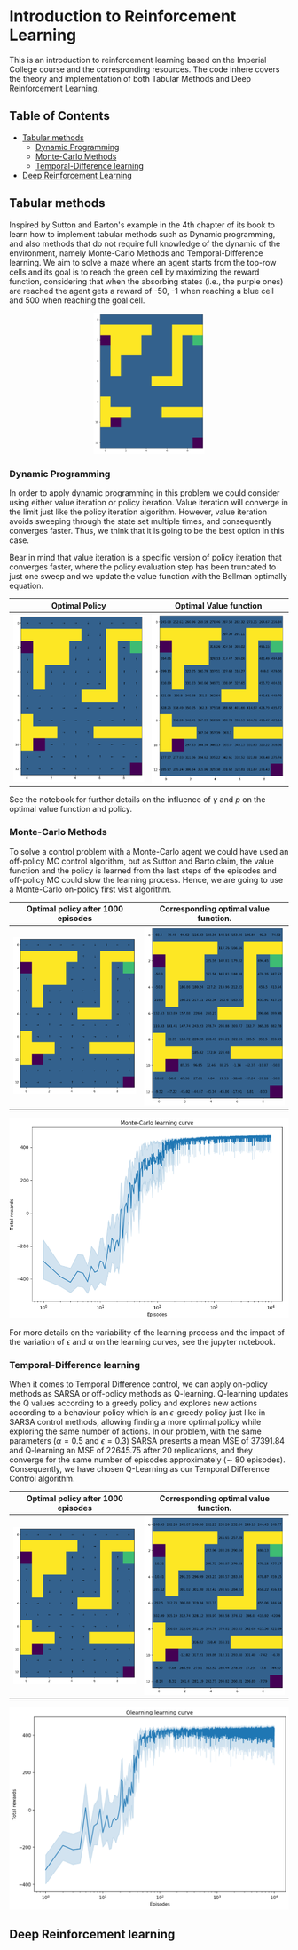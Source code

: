 # Introduction to Reinforcement Learning

This is an introduction to reinforcement learning based on the Imperial College course and the corresponding resources. The code inhere covers the theory and implementation of both Tabular Methods and Deep Reinforcement Learning.

## Table of Contents
* [Tabular methods](#tabular-methods)
    * [Dynamic Programming](#dynamic-programming)
    * [Monte-Carlo Methods](#monte-carlo-methods)
    * [Temporal-Difference learning](#temporal-difference-learning)
* [Deep Reinforcement Learning](#deep-reinforcement-learning)


## Tabular methods

Inspired by Sutton and Barton's example in the 4th chapter of its book to learn how to implement tabular methods such as Dynamic programming, and also methods that do not require full knowledge of the dynamic of the environment, namely Monte-Carlo Methods and Temporal-Difference learning. We aim to solve a maze where an agent starts from the top-row cells and its goal is to reach the green cell by maximizing the reward function, considering that when the absorbing states (i.e., the purple ones) are reached the agent gets a reward of -50, -1 when reaching a blue cell and 500 when reaching the goal cell.

<p align="center">
<img src="./imgs/maze.png" width="200"/>
</p>

### Dynamic Programming 
In order to apply dynamic programming in this problem we could consider using either value iteration or policy iteration. Value iteration will converge in the limit just like the policy iteration algorithm. However, value iteration avoids sweeping through the state set multiple times, and consequently converges faster. Thus, we think that it is going to be the best option in this case.

Bear in mind that value iteration is a specific version of policy iteration that converges faster, where the policy evaluation step has been truncated to just one sweep and we update the value function with the Bellman optimally equation.

Optimal Policy    | Optimal Value function
:---------------------------------:|:-------------------------:
![Optimal Policy](out/dp/policy_grid.png) | ![Optimal Value function](out/dp/value_grid.png)

See the notebook for further details on the influence of $\gamma$ and $p$ on the optimal value function and policy.
### Monte-Carlo Methods

To solve a control problem with a Monte-Carlo agent we could have used an off-policy MC control algorithm, but as Sutton and Barto claim, the value function and the policy is learned from the last steps of the episodes and off-policy MC could slow the learning process. Hence, we are going to use a Monte-Carlo on-policy first visit algorithm.

Optimal policy after 1000 episodes  | Corresponding optimal value function.
:---------------------------------:|:-------------------------:
![Optimal Policy](out/mc/policy_grid.png) | ![Optimal Value function](out/mc/value_grid.png)


![Monte-Carlo learning curve](out/mc/Montecarlo_learningcurve.png)

For more details on the variability of the learning process and the impact of the variation of $\epsilon$ and $\alpha$ on the learning curves, see the jupyter notebook.


### Temporal-Difference learning
When it comes to Temporal Difference control, we can apply on-policy methods as SARSA or off-policy methods as Q-learning. Q-learning updates the Q values according to a greedy policy and explores new actions according to a behaviour policy which is an $\epsilon$-greedy policy just like in SARSA control methods, allowing finding a more optimal policy while exploring the same number of actions. In our problem, with the same parameters ($\alpha = 0.5$ and $\epsilon = 0.3$) SARSA presents a mean MSE of $37391.84$ and Q-learning an MSE of $22645.75$ after 20 replications, and they converge for the same number of episodes approximately ($\sim$ 80 episodes). Consequently, we have chosen Q-Learning as our Temporal Difference Control algorithm. 

Optimal policy after 1000 episodes  | Corresponding optimal value function.
:---------------------------------:|:-------------------------:
![Optimal Policy](out/td/policy_grid.png) | ![Optimal Value function](out/td/value_grid.png)


![Monte-Carlo learning curve](out/td/Qlearning_learningcurve.png)
## Deep Reinforcement learning

